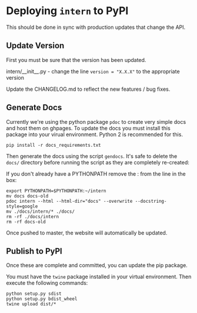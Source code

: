 # Deploying `intern` to PyPI

This should be done in sync with production updates that change the API. 

## Update Version
First you must be sure that the version has been updated.


intern/\_\_init__.py - change the line `version = "X.X.X"` to the appropriate version

Update the CHANGELOG.md to reflect the new features / bug fixes.
 

## Generate Docs
Currently we're using the python package `pdoc` to create very simple docs and host them on ghpages.  To update the docs you must install this package into your virual environment.  Python 2 is recommended for this.

```
pip install -r docs_requirements.txt
```

Then generate the docs using the script `gendocs`.  It's safe to delete the `docs/` directory before running the script as they are completely re-created:

If you don't already have a PYTHONPATH remove the : from the line in the box:

```
export PYTHONPATH=$PYTHONPATH:~/intern
mv docs docs-old
pdoc intern --html --html-dir="docs" --overwrite --docstring-style=google
mv ./docs/intern/* ./docs/
rm -rf ./docs/intern
rm -rf docs-old
```

Once pushed to master, the website will automatically be updated.


## Publish to PyPI

Once these are complete and committed, you can update the pip package.

You must have the `twine` package installed in your virtual environment.  Then execute the following commands:

```
python setup.py sdist
python setup.py bdist_wheel
twine upload dist/*
```

